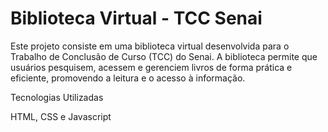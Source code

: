 <h1>Biblioteca Virtual - TCC Senai</h1>

Este projeto consiste em uma biblioteca virtual desenvolvida para o Trabalho de Conclusão de Curso (TCC) do Senai. A biblioteca permite que usuários pesquisem, acessem e gerenciem livros de forma prática e eficiente, promovendo a leitura e o acesso à informação.

Tecnologias Utilizadas

HTML, CSS e Javascript
